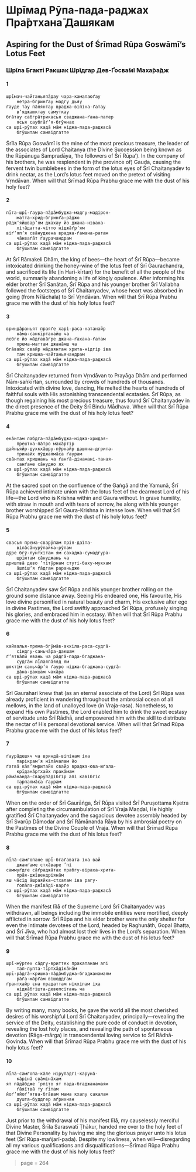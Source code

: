 # Шрīмад Рӯпа-пада-раджах Пра̄ртхана̄ Дашякам

## Aspiring for the Dust of Śrīmad Rūpa Goswāmī’s Lotus Feet

### Шрīла Бгакті Ракшак Шрīдгар Дев-Ґосва̄мī Маха̄ра̄дж

#### 1

    шрīмач-чайтаньяпа̄дау чара-камалаюґау
        нетра-бгринґау мадгу дьяу
    ґауде тау па̄яянтау враджа-віпіна-ґатау
        вʼяджаюктау самуткау
    бга̄тау сабгра̄трикасья сваджана-ґана-патер
        ясья саубга̄ґʼя-бгӯмнах
    са шрī-рӯпах када̄ ма̄м ніджа-пада-раджаса̄
        бгӯшитам самвідгатте

Śrīla Rūpa Goswāmī is the mine of the most precious treasure, the leader of the associates of Lord Chaitanya (the Divine Succession being known as the Rūpānuga Sampradāya, ‘the followers of Śrī Rūpa’). In the company of his brothers, he was resplendent in (the province of) Gauḍa, causing the fervent twin bumblebees in the form of the lotus eyes of Śrī Chaitanyadev to drink nectar, as the Lord’s lotus feet moved on the pretext of visiting Vṛndāvan. When will that Śrīmad Rūpa Prabhu grace me with the dust of his holy feet?

#### 2

    пīта-шрī-ґаура-па̄да̄мбуджа-мадгу-мадірон-
        матта-хрид-бгринґа-ра̄джо
    ра̄джʼяйшварʼям джахау йо джана-ніваха-
        хіта̄датта-чітто ніджа̄ґрʼям
    віґʼяпʼя сва̄нуджена враджа-ґамана-ратам
        ча̄нваґа̄т ґаурачандрам
    са шрī-рӯпах када̄ ма̄м ніджа-пада-раджаса̄
        бгӯшитам самвідгатте

At Śrī Rāmakeli Dhām, the king of bees—the heart of Śrī Rūpa—became intoxicated drinking the honey-wine of the lotus feet of Śrī Gaurachandra, and sacrificed its life (in Hari-kīrtan) for the benefit of all the people of the world, summarily abandoning a life of kingly opulence. After informing his elder brother Śrī Sanātan, Śrī Rūpa and his younger brother Śrī Vallabha followed the footsteps of Śrī Chaitanyadev, whose heart was absorbed in going (from Nīlāchala) to Śrī Vṛndāvan. When will that Śrī Rūpa Prabhu grace me with the dust of his holy lotus feet?

#### 3

    вринда̄раньят праяґе харі-раса-натанайр
        на̄ма-санкīртанайш ча
    лебге йо ма̄дгава̄ґре джана-ґахана-ґатам
        према-маттам джана̄мш ча
    бга̄вайх свайр ма̄даянтам хрита-нідгір іва
        там кришна-чайтаньячандрам
    са шрī-рӯпах када̄ ма̄м ніджа-пада-раджаса̄
        бгӯшитам самвідгатте

Śrī  Chaitanyadev  returned  from  Vṛndāvan to  Prayāga  Dhām  and  performed  Nām-saṅkīrtan, surrounded  by  crowds  of  hundreds  of  thousands. Intoxicated with divine love, dancing, He melted the hearts of hundreds of faithful souls with His astonishing transcendental ecstasies. Śrī Rūpa, as though regaining his most precious treasure, thus found Śrī Chaitanyadev in the direct presence of the Deity Śrī Bindu Mādhava. When will that Śrī Rūpa Prabhu grace me with the dust of his holy lotus feet?

#### 4

    ека̄нтам лабдга-па̄да̄мбуджа-ніджа-хридая-
        прештха-па̄тро маха̄ртір
    дайньяйр-духкха̄шру-пӯрнайр дашяна-дгрита-
        тринайх пӯджаяма̄са ґаурам
    сва̄нтах кришнань ча ґанґа̄-дінамані-таная-
        санґаме са̄нуджо ях
    са шрī-рӯпах када̄ ма̄м ніджа-пада-раджаса̄
        бгӯшитам самвідгатте

At the sacred spot on the confluence of the Gaṅgā and the Yamunā, Śrī Rūpa achieved intimate union with the lotus feet of the dearmost Lord of his life—the Lord who is Krishna within and Gaura without. In grave humility, with straw in mouth and with tears of sorrow, he along with his younger brother worshipped Śrī Gaura-Krishna in intense love. When will that Śrī Rūpa Prabhu grace me with the dust of his holy lotus feet?

#### 5

    свасья према-сварӯпам прія-даїта-
        віла̄са̄нурӯпайка-рӯпам
    дӯре бгӯ-лунтхітам ям сахаджа-сумадгура-
        шрīютам са̄нуджань ча
    дриштва̄ дево ’тітӯрнам стуті-баху-мукхам
        а̄шлішʼя ґа̄дгам рараньдже
    са шрī-рӯпах када̄ ма̄м ніджа-пада-раджаса̄
        бгӯшитам самвідгатте

Śrī Chaitanyadev saw Śrī Rūpa and his younger brother rolling on the ground some distance away. Seeing His endeared one, His favourite, His love divine personified in natural beauty and charm, His exclusive alter ego in divine Pastimes, the Lord swiftly approached Śrī Rūpa, profusely singing his glories, and embraced him in ecstasy. When will that Śrī Rūpa Prabhu grace me with the dust of his holy lotus feet?

#### 6

    кайвалья-према-бгӯма̄в-акхіла-раса-судга̄-
        сіндгу-саньча̄ра-дакшам
    ґʼятва̄пй евань ча ра̄дга̄-пада-бгаджана-
        судга̄м лīлаяпа̄яяд ям
    шяктім саньча̄рʼя ґауро ніджа-бгаджана-судга̄-
        да̄на-дакшам чака̄ра
    са шрī-рӯпах када̄ ма̄м ніджа-пада-раджаса̄
        бгӯшитам самвідгатте

Śrī Gaurahari knew that (as an eternal associate of the Lord) Śrī Rūpa was already proficient in wandering throughout the ambrosial ocean of all mellows, in the land of unalloyed love (in Vraja-rasa). Nonetheless, to expand His own Pastimes, the Lord enabled him to drink the sweet ecstasy of servitude unto Śrī Rādhā, and empowered him with the skill to distribute the nectar of His personal devotional service. When will that Śrīmad Rūpa Prabhu grace me with the dust of his lotus feet?

#### 7

    ґаура̄дешяч ча вринда̄-віпінам іха
        парікрамʼя нīла̄чалам йо
    ґатва̄ ка̄вʼямритайх свайр враджа-юва-юґала-
        крīдана̄ртхайх прака̄мам
    ра̄ма̄нанда-сварӯпа̄дібгір апі кавібгіс
        тарпаяма̄са ґаурам
    са шрī-рӯпах када̄ ма̄м ніджа-пада-раджаса̄
        бгӯшитам самвідгатте

When on the order of Śrī Gaurāṅga, Śrī Rūpa visited Śrī Puruṣottama Kṣetra after completing the circumambulation of Śrī Vraja Maṇḍal, He highly gratified Śrī Chaitanyadev and the sagacious devotee assembly headed by Śrī Svarūp Dāmodar and Śrī Rāmānanda Rāya by his ambrosial poetry on the Pastimes of the Divine Couple of Vraja. When will that Śrīmad Rūpa Prabhu grace me with the dust of his lotus feet?

#### 8

    лīла̄-самґопане шрī-бгаґавата іха вай
        джанґаме стха̄варе ’пі
    саммуґдге са̄ґраджа̄тах прабгу-віраха-хрита-
        пра̄я-джīвендріяна̄м
    яш ча̄сīд а̄шраяйка-стхалам іва рагу-
        ґопа̄ла-джīва̄ді-варґе
    са шрī-рӯпах када̄ ма̄м ніджа-пада-раджаса̄
        бгӯшитам самвідгатте

When the manifest līlā of the Supreme Lord Śrī Chaitanyadev was withdrawn, all beings including the immobile entities were mortified, deeply afflicted in sorrow. Śrī Rūpa and his elder brother were the only shelter for even the intimate devotees of the Lord, headed by Raghunāth, Gopal Bhaṭṭa, and Śrī Jīva, who had almost lost their lives in the Lord’s separation. When will that Śrīmad Rūpa Prabhu grace me with the dust of his lotus feet?

#### 9

    шрī-мӯртех са̄дгу-вриттех пракатанам апі
        тал-лупта-тīртха̄діка̄на̄м
    шрī-ра̄дга̄-кришна-па̄да̄мбуджа-бгаджанамаям
        ра̄ґа-ма̄рґам вішюддгам
    ґрантхайр єна прадаттам нікхілам іха
        ніджа̄бгīшта-девепсітань ча
    са шрī рӯпах када̄ ма̄м ніджа-пада-раджаса̄
        бгӯшитам самвідгатте

By writing many, many books, he gave the world all the most cherished desires of his worshipful Lord Śrī Chaitanyadev, principally—revealing the service of the Deity, establishing the pure code of conduct in devotion, revealing the lost holy places, and revealing the path of spontaneous devotion (Rāga-mārga) in transcendental loving service to Śrī Rādhā-Govinda. When will that Śrīmad Rūpa Prabhu grace me with the dust of his holy lotus feet?

#### 10

    лīла̄-самґопа-ка̄ле нірупадгі-каруна̄-
        ка̄ріна̄ сва̄міна̄хам
    ят па̄да̄бдже ’рпіто ят пада-бгаджанамаям
        ґа̄яїтва̄ ту ґīтам
    йоґʼяйоґʼятва-бга̄вам мама кхалу сакалам
        душта-буддгер аґрихнан
    са шрī-рӯпах када̄ ма̄м ніджа-пада-раджаса̄
        бгӯшитам самвідгатте

Just prior to the withdrawal of his manifest līlā, my causelessly merciful Divine Master, Śrīla Saraswatī Ṭhākur, handed me over to the holy feet of that Divine Personality by having me sing the glorious prayer unto his lotus feet (Śrī Rūpa-mañjarī-pada). Despite my lowliness, when will—disregarding all my various qualifications and disqualifications—Śrīmad Rūpa Prabhu grace me with the dust of his holy lotus feet?


> page = 264